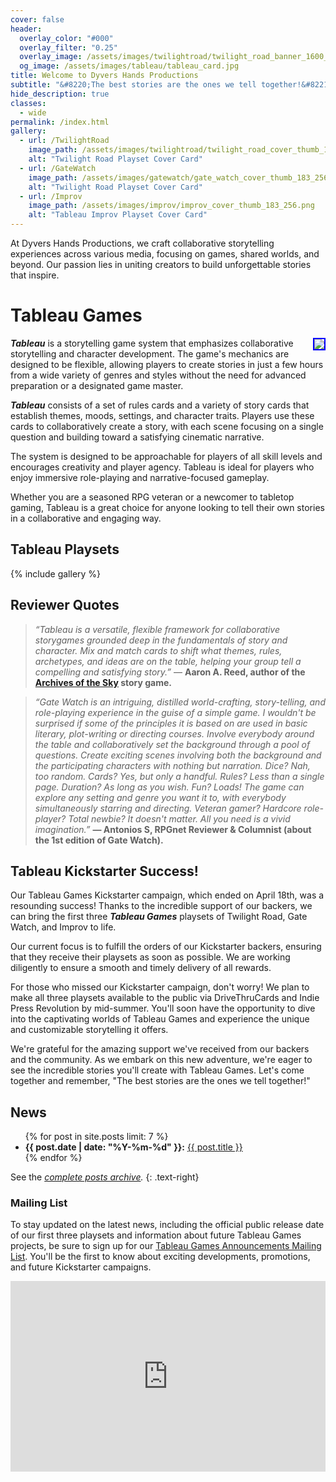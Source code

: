 ```yaml
---
cover: false
header:
  overlay_color: "#000"
  overlay_filter: "0.25"
  overlay_image: /assets/images/twilightroad/twilight_road_banner_1600_212.jpg
  og_image: /assets/images/tableau/tableau_card.jpg
title: Welcome to Dyvers Hands Productions
subtitle: "&#8220;The best stories are the ones we tell together!&#8221;"
hide_description: true
classes:
  - wide
permalink: /index.html
gallery:
  - url: /TwilightRoad
    image_path: /assets/images/twilightroad/twilight_road_cover_thumb_183_256.png
    alt: "Twilight Road Playset Cover Card"
  - url: /GateWatch
    image_path: /assets/images/gatewatch/gate_watch_cover_thumb_183_256.png
    alt: "Twilight Road Playset Cover Card"
  - url: /Improv
    image_path: /assets/images/improv/improv_cover_thumb_183_256.png
    alt: "Tableau Improv Playset Cover Card"
---
```


At Dyvers Hands Productions, we craft collaborative storytelling experiences across various media, focusing on games, shared worlds, and beyond. Our passion lies in uniting creators to build unforgettable stories that inspire.

# Tableau Games

<a href="https://www.youtube.com/watch?v=eWMsySbdm_0"><img src="https://img.youtube.com/vi/eWMsySbdm_0/mqdefault.jpg" style="float: right; border: 2px solid blue; margin-left: 5px"></a> ***Tableau*** is a storytelling game system that emphasizes collaborative storytelling and character development. The game's mechanics are designed to be flexible, allowing players to create stories in just a few hours from a wide variety of genres and styles without the need for advanced preparation or a designated game master.

***Tableau*** consists of a set of rules cards and a variety of story cards that establish themes, moods, settings, and character traits. Players use these cards to collaboratively create a story, with each scene focusing on a single question and building toward a satisfying cinematic narrative.

The system is designed to be approachable for players of all skill levels and encourages creativity and player agency. Tableau is ideal for players who enjoy immersive role-playing and narrative-focused gameplay.

Whether you are a seasoned RPG veteran or a newcomer to tabletop gaming, Tableau is a great choice for anyone looking to tell their own stories in a collaborative and engaging way.

## Tableau Playsets

{% include gallery %}

## Reviewer Quotes

> *“Tableau is a versatile, flexible framework for collaborative storygames grounded deep in the fundamentals of story and character. Mix and match cards to shift what themes, rules, archetypes, and ideas are on the table, helping your group tell a compelling and satisfying story.”* — **Aaron A. Reed, author of the [Archives of the Sky](https://www.kickstarter.com/projects/1850151847/archives-of-the-sky-epic-sci-fi-roleplaying) story game.**

> *“Gate Watch is an intriguing, distilled world-crafting, story-telling, and role-playing experience in the guise of a simple game. I wouldn't be surprised if some of the principles it is based on are used in basic literary, plot-writing or directing courses. Involve everybody around the table and collaboratively set the background through a pool of questions. Create exciting scenes involving both the background and the participating characters with nothing but narration. Dice? Nah, too random. Cards? Yes, but only a handful. Rules? Less than a single page. Duration? As long as you wish. Fun? Loads! The game can explore any setting and genre you want it to, with everybody simultaneously starring and directing. Veteran gamer? Hardcore role-player? Total newbie? It doesn't matter. All you need is a vivid imagination.”* **— Antonios S, RPGnet Reviewer & Columnist (about the 1st edition of Gate Watch).**

## Tableau Kickstarter Success!

Our Tableau Games Kickstarter campaign, which ended on April 18th, was a resounding success! Thanks to the incredible support of our backers, we can bring the first three ***Tableau Games*** playsets of Twilight Road, Gate Watch, and Improv to life.

Our current focus is to fulfill the orders of our Kickstarter backers, ensuring that they receive their playsets as soon as possible. We are working diligently to ensure a smooth and timely delivery of all rewards.

For those who missed our Kickstarter campaign, don't worry! We plan to make all three playsets available to the public via DriveThruCards and Indie Press Revolution by mid-summer. You'll soon have the opportunity to dive into the captivating worlds of Tableau Games and experience the unique and customizable storytelling it offers.

We're grateful for the amazing support we've received from our backers and the community. As we embark on this new adventure, we're eager to see the incredible stories you'll create with Tableau Games. Let's come together and remember, "The best stories are the ones we tell together!"

## News

<ul>
{% for post in site.posts limit: 7 %}
<li><b>{{ post.date | date: "%Y-%m-%d" }}:</b> <a href="{{ post.url }}">{{ post.title }}</a></li>
{% endfor %}
</ul>

See the _[complete posts archive](/posts/)._ 
{: .text-right}

### Mailing List

To stay updated on the latest news, including the official public release date of our first three playsets and information about future Tableau Games projects, be sure to sign up for our [Tableau Games Announcements Mailing List](https://dyvershands.page.link/85EH). You'll be the first to know about exciting developments, promotions, and future Kickstarter campaigns.

<iframe width="540" height="305" src="https://af40f6f4.sibforms.com/serve/MUIEAKUs_6hw_HU0Qb1Rrrw3VqTAtJHW1K4z3nTQusxaBCPg11J5YodfrlfsntDC1P8sbdhHnyvKmiOcQzMqmoBS_GJn9SKmUNKu23x2rDfSG6mM1LC2BROxJ-JCwCjDIpGUXGOudi5hhVTUwul1KXd5PbHir3RRjLynikE8a6gRSe0HFFIm0sQoWTzGpxxwyonfm2ZO3YM2oCgM" frameborder="0" scrolling="auto" allowfullscreen style="display: block;margin-left: auto;margin-right: auto;max-width: 100%;"></iframe>



